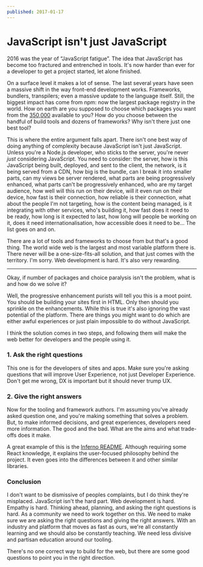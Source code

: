 ```yaml
---
published: 2017-01-17
---
```


# JavaScript isn't just JavaScript

2016 was the year of “JavaScript fatigue”. The idea that JavaScript has become
too fractured and entrenched in tools. It's now harder than ever for a developer
to get a project started, let alone finished.

On a surface level it makes a lot of sense. The last several years have seen a
massive shift in the way front-end development works. Frameworks, bundlers,
transpilers; even a massive update to the language itself. Still, the biggest
impact has come from npm: now the largest package registry in the world. How on
earth are you supposed to choose which packages you want from the
[350,000](https://www.linux.com/news/event/Nodejs/2016/state-union-npm)
available to you? How do you choose between the handful of build tools and
dozens of frameworks? Why isn't there just one best tool?

This is where the entire argument falls apart. There isn't one best way of doing
anything of complexity because JavaScript isn't just JavaScript. Unless you're a
Node.js developer, who sticks to the server, you're never _just_ considering
JavaScript. You need to consider: the server, how is this JavaScript being
built, deployed, and sent to the client, the network, is it being served from a
CDN, how big is the bundle, can I break it into smaller parts, can my views be
server rendered, what parts are being progressively enhanced, what parts can't
be progressively enhanced, who are my target audience, how well will this run on
their device, will it even run on their device, how fast is their connection,
how reliable is their connection, what about the people I'm not targeting, how
is the content being managed, is it integrating with other services, who's
building it, how fast does it need to be ready, how long is it expected to last,
how long will people be working on it, does it need internationalisation, how
accessible does it need to be… The list goes on and on.

There are a lot of tools and frameworks to choose from but that's a good thing.
The world wide web is the largest and most variable platform there is. There
never will be a one-size-fits-all solution, and that just comes with the
territory. I'm sorry. Web development is hard. It's also very rewarding.

---

Okay, if number of packages and choice paralysis isn't the problem, what is and
how do we solve it?

Well, the progressive enhancement purists will tell you this is a moot point.
You should be building your sites first in HTML. Only then should you sprinkle
on the enhancements. While this is true it's also ignoring the vast potential of
the platform. There are things you might want to do which are either awful
experiences or just plain impossible to do without JavaScript.

I think the solution comes in two steps, and following them will make the web
better for developers and the people using it.

### 1. Ask the right questions

This one is for the developers of sites and apps. Make sure you're asking
questions that will improve User Experience, not just Developer Experience.
Don't get me wrong, DX is important but it should never trump UX.

### 2. Give the right answers

Now for the tooling and framework authors. I'm assuming you've already asked
question one, and you're making something that solves a problem. But, to make
informed decisions, and great experiences, developers need more information. The
good and the bad. What are the aims and what trade-offs does it make.

A great example of this is the
[Inferno README](https://github.com/infernojs/inferno/blob/master/README.md).
Although requiring some React knowledge, it explains the user-focused philosophy
behind the project. It even goes into the differences between it and other
similar libraries.

### Conclusion

I don't want to be dismissive of peoples complaints, but I do think they're
misplaced. JavaScript isn't the hard part. Web development is hard. Empathy is
hard. Thinking ahead, planning, and asking the right questions is hard. As a
community we need to work together on this. We need to make sure we are asking
the right questions and giving the right answers. With an industry and platform
that moves as fast as ours, we're all constantly learning and we should also be
constantly teaching. We need less divisive and partisan education around our
tooling.

There's no one correct way to build for the web, but there are some good
questions to point you in the right direction.
